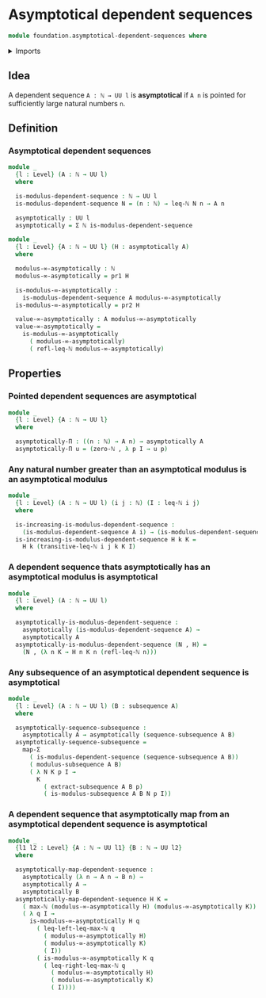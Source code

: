 # Asymptotical dependent sequences

```agda
module foundation.asymptotical-dependent-sequences where
```

<details><summary>Imports</summary>

```agda
open import elementary-number-theory.inequality-natural-numbers
open import elementary-number-theory.maximum-natural-numbers
open import elementary-number-theory.monotonic-sequences-natural-numbers
open import elementary-number-theory.natural-numbers

open import foundation.dependent-pair-types
open import foundation.dependent-sequences
open import foundation.functoriality-dependent-pair-types
open import foundation.subsequences
open import foundation.universe-levels
```

</details>

## Idea

A dependent sequence `A : ℕ → UU l` is **asymptotical** if `A n` is pointed for
sufficiently large natural numbers `n`.

## Definition

### Asymptotical dependent sequences

```agda
module _
  {l : Level} (A : ℕ → UU l)
  where

  is-modulus-dependent-sequence : ℕ → UU l
  is-modulus-dependent-sequence N = (n : ℕ) → leq-ℕ N n → A n

  asymptotically : UU l
  asymptotically = Σ ℕ is-modulus-dependent-sequence
```

```agda
module _
  {l : Level} {A : ℕ → UU l} (H : asymptotically A)
  where

  modulus-∞-asymptotically : ℕ
  modulus-∞-asymptotically = pr1 H

  is-modulus-∞-asymptotically :
    is-modulus-dependent-sequence A modulus-∞-asymptotically
  is-modulus-∞-asymptotically = pr2 H

  value-∞-asymptotically : A modulus-∞-asymptotically
  value-∞-asymptotically =
    is-modulus-∞-asymptotically
      ( modulus-∞-asymptotically)
      ( refl-leq-ℕ modulus-∞-asymptotically)
```

## Properties

### Pointed dependent sequences are asymptotical

```agda
module _
  {l : Level} {A : ℕ → UU l}
  where

  asymptotically-Π : ((n : ℕ) → A n) → asymptotically A
  asymptotically-Π u = (zero-ℕ , λ p I → u p)
```

### Any natural number greater than an asymptotical modulus is an asymptotical modulus

```agda
module _
  {l : Level} (A : ℕ → UU l) (i j : ℕ) (I : leq-ℕ i j)
  where

  is-increasing-is-modulus-dependent-sequence :
    (is-modulus-dependent-sequence A i) → (is-modulus-dependent-sequence A j)
  is-increasing-is-modulus-dependent-sequence H k K =
    H k (transitive-leq-ℕ i j k K I)
```

### A dependent sequence thats asymptotically has an asymptotical modulus is asymptotical

```agda
module _
  {l : Level} (A : ℕ → UU l)
  where

  asymptotically-is-modulus-dependent-sequence :
    asymptotically (is-modulus-dependent-sequence A) →
    asymptotically A
  asymptotically-is-modulus-dependent-sequence (N , H) =
    (N , (λ n K → H n K n (refl-leq-ℕ n)))
```

### Any subsequence of an asymptotical dependent sequence is asymptotical

```agda
module _
  {l : Level} (A : ℕ → UU l) (B : subsequence A)
  where

  asymptotically-sequence-subsequence :
    asymptotically A → asymptotically (sequence-subsequence A B)
  asymptotically-sequence-subsequence =
    map-Σ
      ( is-modulus-dependent-sequence (sequence-subsequence A B))
      ( modulus-subsequence A B)
      ( λ N K p I →
        K
          ( extract-subsequence A B p)
          ( is-modulus-subsequence A B N p I))
```

### A dependent sequence that asymptotically map from an asymptotical dependent sequence is asymptotical

```agda
module _
  {l1 l2 : Level} {A : ℕ → UU l1} {B : ℕ → UU l2}
  where

  asymptotically-map-dependent-sequence :
    asymptotically (λ n → A n → B n) →
    asymptotically A →
    asymptotically B
  asymptotically-map-dependent-sequence H K =
    ( max-ℕ (modulus-∞-asymptotically H) (modulus-∞-asymptotically K)) ,
    ( λ q I →
      is-modulus-∞-asymptotically H q
        ( leq-left-leq-max-ℕ q
          ( modulus-∞-asymptotically H)
          ( modulus-∞-asymptotically K)
          ( I))
        ( is-modulus-∞-asymptotically K q
          ( leq-right-leq-max-ℕ q
            ( modulus-∞-asymptotically H)
            ( modulus-∞-asymptotically K)
            ( I))))
```

